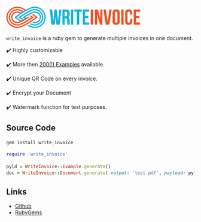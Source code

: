 <img src="./assets/images/logo.png" height="60px">

`write_invoice` is a ruby gem to generate multiple invoices in one document.
 
:heavy_check_mark: Highly customizable

:heavy_check_mark: More then [200(!) Examples](../options/#categories) available.

:heavy_check_mark: Unique QR Code on every invoice.

:heavy_check_mark: Encrypt your Document

:heavy_check_mark: Watermark function for test purposes.


## Source Code

```bash
gem install write_invoice
```

```ruby
require 'write_invoice'

pyld = WriteInvoice::Example.generate()
doc = WriteInvoice::Document.generate( output: 'test.pdf', payload: pyld )
```


## Links

- [Github](https://github.com/a6b8/write-invoice-for-ruby) <br>
- [RubyGems](https://rubygems.org/gems/write_invoice)